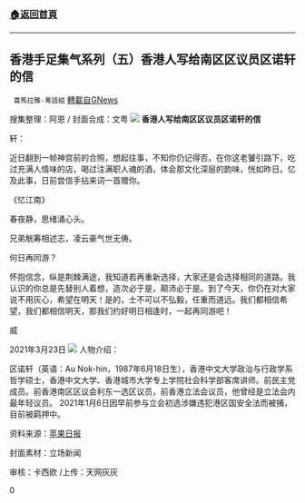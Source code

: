###  [:house:返回首頁](https://github.com/ourhimalayas/txt)
---

## 香港手足集气系列（五）香港人写给南区区议员区诺轩的信
` 喜馬拉雅-粵語組` [轉載自GNews](https://gnews.org/zh-hans/1047014/)

搜集整理：阿恩 / 封面合成：文粤
![]()![](https://gnews.org/wp-content/uploads/2021/04/4039.jpg)
**香港人写给南区区议员区诺轩的信**

轩：

近日翻到一帧神宫前的合照，想起往事，不知你仍记得否。在你这老饕引路下，吃过充满人情味的店，喝过注满职人魂的酒，体会那文化深层的韵味，恍如昨日。忆及此事，日前尝信手拈来词一首赠你。

《忆江南》

春夜静，思绪涌心头。

兄弟觥筹相述志，凌云豪气世无俦。

何日再同游？

怀抱信念，纵是荆棘满途，我知道若再重新选择，大家还是会选择相同的道路。我认识的你总是先替别人着想，造次必于是，颠沛必于是。到了今天，你仍在对大家说不用灰心，希望在明天！是的，士不可以不弘毅，任重而道远。我们都相信希望，我们都相信明天，那我们约好明日相逢时，一起再同游吧！

威

2021年3月23日
![]()![](https://gnews.org/wp-content/uploads/2021/04/40391.jpg)
人物介绍：

区诺轩（英语：Au Nok-hin，1987年6月18日生），香港中文大学政治与行政学系哲学硕士，香港中文大学、香港城市大学专上学院社会科学部客席讲师。前民主党成员。前香港南区区议会利东一选区议员，前香港立法会议员，他曾经是立法会内最年轻议员。 2021年1月6日因早前参与立会初选涉嫌违犯港区国安全法而被捕，目前被羁押中。

资料来源：[苹果日报](https://hk.appledaily.com/local/20210324/2EXW6WHS6NB7DHILC4B365JHLQ/)

封面素材：立场新闻

审核：卡西欧 /上传：天网灰灰

0
